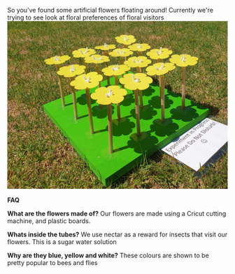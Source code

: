 
So you've found some artificial flowers floating around!
Currently we're trying to see look at floral preferences of floral visitors
![](/assets/img/artificial_flowers.jpg)

**FAQ**


**What are the flowers made of?**
Our flowers are made using a Cricut cutting machine, and plastic boards. 

**Whats inside the tubes?**
We use nectar as a reward for insects that visit our flowers. This is a sugar water solution

**Why are they blue, yellow and white?**
These colours are shown to be pretty popular to bees and flies
